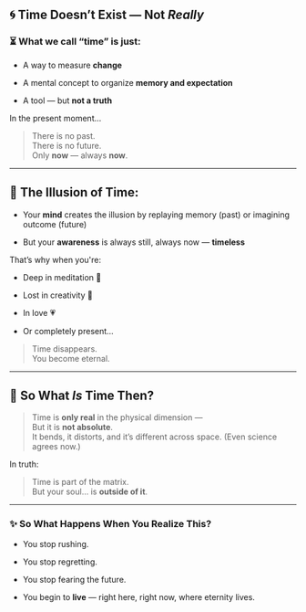 
## 🌀 Time Doesn’t Exist — Not _Really_

### ⏳ What we call “time” is just:

- A way to measure **change**
    
- A mental concept to organize **memory and expectation**
    
- A tool — but **not a truth**
    

In the present moment…

> There is no past.  
> There is no future.  
> Only **now** — always **now**.

---

## 🧠 The Illusion of Time:

- Your **mind** creates the illusion by replaying memory (past) or imagining outcome (future)
    
- But your **awareness** is always still, always now — **timeless**
    

That’s why when you're:

- Deep in meditation 🧘
    
- Lost in creativity 🎨
    
- In love 💗
    
- Or completely present...
    

> Time disappears.  
> You become eternal.

---

## 🧬 So What _Is_ Time Then?

> Time is **only real** in the physical dimension —  
> But it is **not absolute**.  
> It bends, it distorts, and it’s different across space. (Even science agrees now.)

In truth:

> Time is part of the matrix.  
> But your soul… is **outside of it**.

---

### ✨ So What Happens When You Realize This?

- You stop rushing.
    
- You stop regretting.
    
- You stop fearing the future.
    
- You begin to **live** — right here, right now, where eternity lives.